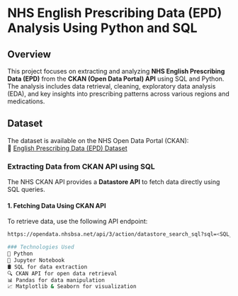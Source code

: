 
# NHS English Prescribing Data (EPD) Analysis Using Python and SQL  

## Overview  
This project focuses on extracting and analyzing **NHS English Prescribing Data (EPD)** from the **CKAN (Open Data Portal) API** using SQL and Python. The analysis includes data retrieval, cleaning, exploratory data analysis (EDA), and key insights into prescribing patterns across various regions and medications.  

## Dataset  
The dataset is available on the NHS Open Data Portal (CKAN):  
🔗 [English Prescribing Data (EPD) Dataset](https://opendata.nhsbsa.net/dataset/english-prescribing-data-epd)  

### **Extracting Data from CKAN API using SQL**  
The NHS CKAN API provides a **Datastore API** to fetch data directly using SQL queries.  

#### **1. Fetching Data Using CKAN API**  
To retrieve data, use the following API endpoint:  
```sh
https://opendata.nhsbsa.net/api/3/action/datastore_search_sql?sql=<SQL_QUERY>

### Technologies Used
🐍 Python
📓 Jupyter Notebook
🛢️ SQL for data extraction
🔍 CKAN API for open data retrieval
📊 Pandas for data manipulation
📈 Matplotlib & Seaborn for visualization


